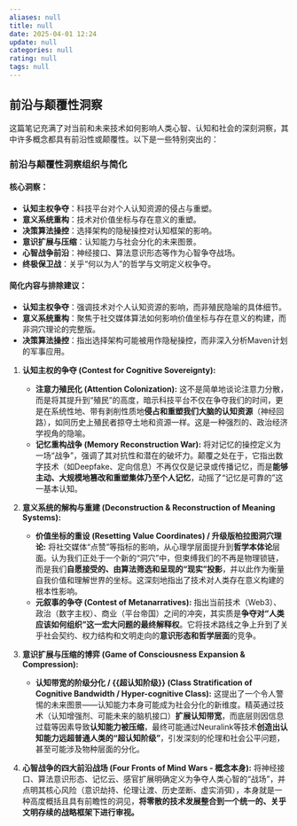```yaml
---
aliases: null
title: null
date: 2025-04-01 12:24
update: null
categories: null
rating: null
tags: null
---
```


## 前沿与颠覆性洞察

这篇笔记充满了对当前和未来技术如何影响人类心智、认知和社会的深刻洞察，其中许多概念都具有前沿性或颠覆性。以下是一些特别突出的：

### 前沿与颠覆性洞察组织与简化

#### 核心洞察：

- **认知主权争夺**：科技平台对个人认知资源的侵占与重塑。
- **意义系统重构**：技术对价值坐标与存在意义的重塑。
- **决策算法操控**：选择架构的隐秘操控对认知框架的影响。
- **意识扩展与压缩**：认知能力与社会分化的未来图景。
- **心智战争前沿**：神经接口、算法意识形态等作为心智争夺战场。
- **终极保卫战**：关乎“何以为人”的哲学与文明定义权争夺。

#### 简化内容与排除建议：

- **认知主权争夺**：强调技术对个人认知资源的影响，而非殖民隐喻的具体细节。
- **意义系统重构**：聚焦于社交媒体算法如何影响价值坐标与存在意义的构建，而非洞穴理论的完整版。
- **决策算法操控**：指出选择架构可能被用作隐秘操控，而非深入分析Maven计划的军事应用。

1. **认知主权的争夺 (Contest for Cognitive Sovereignty):**
   - **注意力殖民化 (Attention Colonization):** 这不是简单地谈论注意力分散，而是将其提升到“殖民”的高度，暗示科技平台不仅在争夺我们的时间，更是在系统性地、带有剥削性质地**侵占和重塑我们大脑的认知资源**（神经回路），如同历史上殖民者掠夺土地和资源一样。这是一种强烈的、政治经济学视角的隐喻。
   - **记忆重构战争 (Memory Reconstruction War):** 将对记忆的操控定义为一场“战争”，强调了其对抗性和潜在的破坏力。颠覆之处在于，它指出数字技术（如Deepfake、定向信息）不再仅仅是记录或传播记忆，而是**能够主动、大规模地篡改和重塑集体乃至个人记忆**，动摇了“记忆是可靠的”这一基本认知。

2. **意义系统的解构与重建 (Deconstruction & Reconstruction of Meaning Systems):**
   - **价值坐标的重设 (Resetting Value Coordinates) / 升级版柏拉图洞穴理论:** 将社交媒体“点赞”等指标的影响，从心理学层面提升到**哲学本体论**层面。认为我们正处于一个新的“洞穴”中，但束缚我们的不再是物理锁链，而是我们**自愿接受的、由算法筛选和呈现的“现实”投影**，并以此作为衡量自我价值和理解世界的坐标。这深刻地指出了技术对人类存在意义构建的根本性影响。
   - **元叙事的争夺 (Contest of Metanarratives):** 指出当前技术（Web3）、政治（数字主权）、商业（平台帝国）之间的冲突，其实质是**争夺对“人类应该如何组织”这一宏大问题的最终解释权**。它将技术路线之争上升到了关乎社会契约、权力结构和文明走向的**意识形态和哲学层面**的竞争。

3. **意识扩展与压缩的博弈 (Game of Consciousness Expansion & Compression):**
   - **认知带宽的阶级分化 / {{超认知阶级}} (Class Stratification of Cognitive Bandwidth / Hyper-cognitive Class):** 这提出了一个令人警惕的未来图景——认知能力本身可能成为社会分化的新维度。精英通过技术（认知增强剂、可能未来的脑机接口）**扩展认知带宽**，而底层则因信息过载等因素导致**认知能力被压缩**，最终可能通过Neuralink等技术**创造出认知能力远超普通人类的“超认知阶级”**，引发深刻的伦理和社会公平问题，甚至可能涉及物种层面的分化。

4. **心智战争的四大前沿战场 (Four Fronts of Mind Wars - 概念本身):** 将神经接口、算法意识形态、记忆云、感官扩展明确定义为争夺人类心智的“战场”，并点明其核心风险（意识劫持、伦理让渡、历史垄断、虚实消弭），本身就是一种高度概括且具有前瞻性的洞见，**将零散的技术发展整合到一个统一的、关乎文明存续的战略框架下进行审视。**
